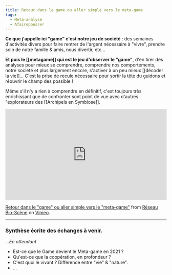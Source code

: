 ```yaml
---
title: Retour dans le game ou aller simple vers le meta-game
tags:
  - Meta-analyse
  - Afairepousser
---
```


**Ce que j'appelle ici "game" c'est notre jeu de société** : des semaines d'activités divers pour faire rentrer de l'argent nécessaire à "vivre", prendre soin de notre famille & amis, nous divertir, etc...

**Et puis le [[metagame]] qui est le jeu d'observer le "game"**, d'en tirer des analyses pour mieux se comprendre, comprendre nos comportements, notre société et plus largement encore, s'activer à un peu mieux [[décoder la vie]]... C'est la prise de recule nécessaire pour sortir la tête du guidons et réouvrir le champ des possible !

Même s'il n'y a rien à comprendre en définitif, c'est toujours très enrichissant que de confronter sont point de vue avec d'autres "explorateurs des [[Archipels en Symbiose]].

<div style="padding:56.25% 0 0 0;position:relative;"><iframe src="https://player.vimeo.com/video/500983781?title=0&byline=0&portrait=0" style="position:absolute;top:0;left:0;width:100%;height:100%;" frameborder="0" allow="autoplay; fullscreen; picture-in-picture" allowfullscreen></iframe></div><script src="https://player.vimeo.com/api/player.js"></script>
<p><a href="https://vimeo.com/500983781">Retour dans le &quot;game&quot; ou aller simple vers le &quot;meta-game&quot;</a> from <a href="https://vimeo.com/bioscene">R&eacute;seau Bio-Sc&egrave;ne</a> on <a href="https://vimeo.com">Vimeo</a>.</p>

---
### Synthèse écrite des échanges à venir.

_...En attendant_

-   Est-ce que le Game devient le Meta-game en 2021 ?
-   Qu'est-ce que la coopération, en profondeur ?
-   C'est quoi le vivant ? Différence entre "vie" & "nature".
-   ...